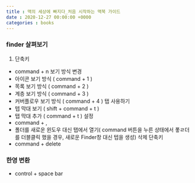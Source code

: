 ```yaml
---
title : 맥의 세상에 빠지다_처음 시작하는 맥북 가이드
date : 2020-12-27 00:00:00 +0000
categories : books
---
```


### finder 살펴보기
1. 단축키 
  + command + n
보기 방식 변경
  + 아이콘 보기 방식 ( command + 1 )
  + 목록 보기 방식 ( command + 2 )
  + 계층 보기 방식 ( command + 3 )
  + 커버플로우 보기 방식 ( command + 4 )
탭 사용하기
  + 텝 막대 보기 ( shift + command + t )
  + 탭 막대 추가 ( command + t )
설정
  + command + ,
  + 폴더를 새로운 윈도우 대신 탭에서 열기( command 버튼을 누른 상태에서 퐇ㄹ더를 더블클릭 했을 경우, 새로운 Finder창 대신 텝을 생성)
삭제 단축키
  + command + delete
### 한영 변환
  + control + space bar
